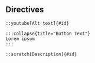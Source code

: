 ## Directives

```
::youtube[Alt text]{#id}
```

```
:::collapse{title="Button Text"}
Lorem ipsum
:::
```

```
::scratch[Description]{#id}
```
